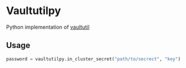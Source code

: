 # Vaultutilpy

Python implementation of [vaultutil](https://github.com/DataDog/vaultutil)

## Usage

```python
password = vaultutilpy.in_cluster_secret("path/to/secrect", "key")
```
